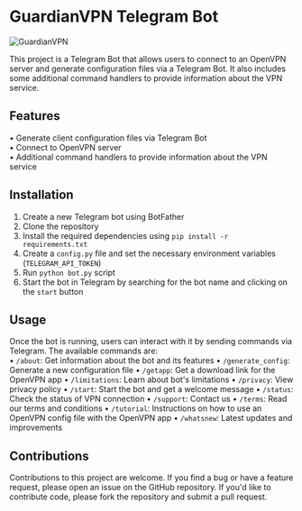 # GuardianVPN Telegram Bot

![GuardianVPN](https://user-images.githubusercontent.com/125820963/227031972-c2d5c1ba-9b0d-4b47-9860-c3abc8a0d392.png)

This project is a Telegram Bot that allows users to connect to an OpenVPN server and generate configuration files via a Telegram Bot. It also includes some additional command handlers to provide information about the VPN service.

## Features
• Generate client configuration files via Telegram Bot  
• Connect to OpenVPN server  
• Additional command handlers to provide information about the VPN service  

## Installation
1. Create a new Telegram bot using BotFather
2. Clone the repository
3. Install the required dependencies using `pip install -r requirements.txt`
4. Create a `config.py` file and set the necessary environment variables (`TELEGRAM_API_TOKEN`) 
5. Run `python bot.py` script
6. Start the bot in Telegram by searching for the bot name and clicking on the `start` button

## Usage
Once the bot is running, users can interact with it by sending commands via Telegram. The available commands are:  
• `/about`: Get information about the bot and its features
• `/generate_config`: Generate a new configuration file
• `/getapp`: Get a download link for the OpenVPN app
• `/limitations`: Learn about bot's limitations
• `/privacy`: View privacy policy
• `/start`: Start the bot and get a welcome message
• `/status`: Check the status of VPN connection
• `/support`: Contact us
• `/terms`: Read our terms and conditions
• `/tutorial`: Instructions on how to use an OpenVPN config file with the OpenVPN app
• `/whatsnew`: Latest updates and improvements  

## Contributions
Contributions to this project are welcome. If you find a bug or have a feature request, please open an issue on the GitHub repository. If you'd like to contribute code, please fork the repository and submit a pull request.

